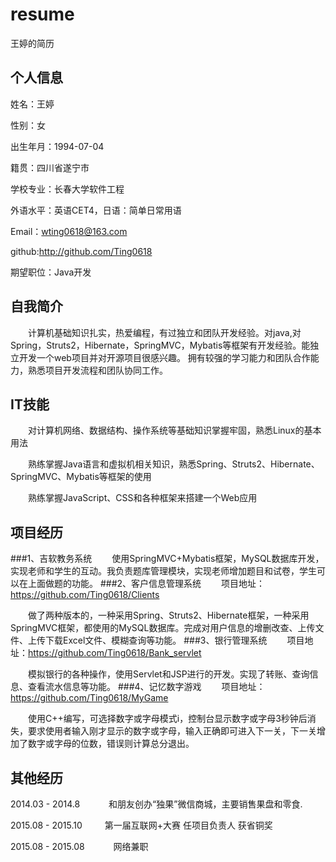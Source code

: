 # resume
王婷的简历

## 个人信息
姓名：王婷

性别：女

出生年月：1994-07-04

籍贯：四川省遂宁市

学校专业：长春大学软件工程

外语水平：英语CET4，日语：简单日常用语

Email：wting0618@163.com

github:http://github.com/Ting0618

期望职位：Java开发
## 自我简介
　　计算机基础知识扎实，热爱编程，有过独立和团队开发经验。对java,对Spring，Struts2，Hibernate，SpringMVC，Mybatis等框架有开发经验。能独立开发一个web项目并对开源项目很感兴趣。
拥有较强的学习能力和团队合作能力，熟悉项目开发流程和团队协同工作。
## IT技能
　　对计算机网络、数据结构、操作系统等基础知识掌握牢固，熟悉Linux的基本用法

　　熟练掌握Java语言和虚拟机相关知识，熟悉Spring、Struts2、Hibernate、SpringMVC、Mybatis等框架的使用

　　熟练掌握JavaScript、CSS和各种框架来搭建一个Web应用
## 项目经历
###1、吉软教务系统
　　使用SpringMVC+Mybatis框架，MySQL数据库开发，实现老师和学生的互动。我负责题库管理模块，实现老师增加题目和试卷，学生可以在上面做题的功能。
###2、客户信息管理系统
　　项目地址：https://github.com/Ting0618/Clients

　　做了两种版本的，一种采用Spring、Struts2、Hibernate框架，一种采用SpringMVC框架，都使用的MySQL数据库。完成对用户信息的增删改查、上传文件、上传下载Excel文件、模糊查询等功能。
###3、银行管理系统
　　项目地址：https://github.com/Ting0618/Bank_servlet

　　模拟银行的各种操作，使用Servlet和JSP进行的开发。实现了转账、查询信息、查看流水信息等功能。
###4、记忆数字游戏
　　项目地址：https://github.com/Ting0618/MyGame

　　使用C++编写，可选择数字或字母模式i，控制台显示数字或字母3秒钟后消失，要求使用者输入刚才显示的数字或字母，输入正确即可进入下一关，下一关增加了数字或字母的位数，错误则计算总分退出。
## 其他经历
 2014.03 - 2014.8  　　　和朋友创办“独果”微信商城，主要销售果盘和零食.
 
 2015.08 - 2015.10  　 　第一届互联网+大赛      任项目负责人     获省铜奖
 
 2015.08 - 2015.08  　　　网络兼职

